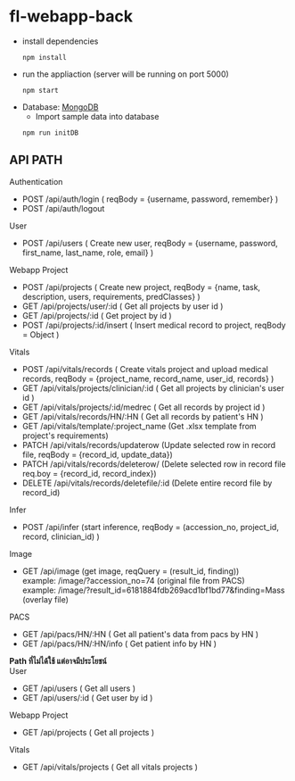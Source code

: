 # fl-webapp-back
- install dependencies
   ```
   npm install
   ```
- run the appliaction (server will be running on port 5000)
  ```
  npm start
  ```
- Database: [MongoDB](https://docs.mongodb.com/manual/installation/)
   - Import sample data into database
  ```
  npm run initDB
  ```

## API PATH
Authentication <br />
- POST /api/auth/login ( reqBody = {username, password, remember} )
- POST /api/auth/logout 


User 
- POST /api/users ( Create new user, reqBody = {username, password, first_name, last_name, role, email} )

Webapp Project
- POST /api/projects ( Create new project, reqBody = {name, task, description, users, requirements, predClasses} )
- GET /api/projects/user/:id ( Get all projects by user id )
- GET /api/projects/:id ( Get project by id )
- POST /api/projects/:id/insert ( Insert medical record to project, reqBody = Object ) 


Vitals
- POST /api/vitals/records ( Create vitals project and upload medical records, reqBody = {project_name, record_name, user_id, records} )
- GET /api/vitals/projects/clinician/:id ( Get all projects by clinician's user id )
- GET /api/vitals/projects/:id/medrec ( Get all records by project id )
- GET /api/vitals/records/HN/:HN ( Get all records by patient's HN )
- GET /api/vitals/template/:project_name (Get .xlsx template from project's requirements)
- PATCH /api/vitals/records/updaterow (Update selected row in record file, reqBody = {record_id, update_data})
- PATCH /api/vitals/records/deleterow/ (Delete selected row in record file req.boy = {record_id, record_index}) 
- DELETE /api/vitals/records/deletefile/:id (Delete entire record file by record_id) 

Infer
- POST /api/infer (start inference, reqBody = (accession_no, project_id, record, clinician_id) )

Image
- GET /api/image (get image, reqQuery = (result_id, finding)) <br />
  example: /image/?accession_no=74 (original file from PACS) <br />
  example: /image/?result_id=6181884fdb269acd1bf1bd77&finding=Mass (overlay file)

PACS
- GET /api/pacs/HN/:HN ( Get all patient's data from pacs by HN )
- GET /api/pacs/HN/:HN/info ( Get patient info by HN )

**Path ที่ไม่ได้ใช้ แต่อาจมีประโยชน์** <br />
User <br />
- GET /api/users ( Get all users )
- GET /api/users/:id ( Get user by id )


Webapp Project
- GET /api/projects ( Get all projects )

Vitals 
- GET /api/vitals/projects ( Get all vitals projects )
